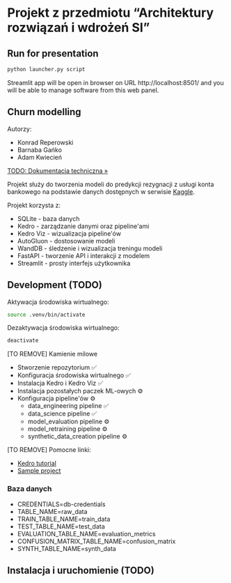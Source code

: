 # Projekt z przedmiotu “Architektury rozwiązań i wdrożeń SI”

## Run for presentation
```bash
python launcher.py script
```
Streamlit app will be open in browser on URL http://localhost:8501/ and you will be able to manage software from this web panel.



## Churn modelling

Autorzy:
* Konrad Reperowski
* Barnaba Gańko
* Adam Kwiecień

[TODO: Dokumentacja techniczna »](./docs/TODO-dokumentacja-techniczna.pdf)

Projekt służy do tworzenia modeli do predykcji rezygnacji z usługi konta bankowego na podstawie danych dostępnych w serwisie [Kaggle](https://www.kaggle.com/code/simgeerek/churn-prediction-using-machine-learning/input). 


Projekt korzysta z:
* SQLite - baza danych
* Kedro - zarządzanie danymi oraz pipeline'ami
* Kedro Viz - wizualizacja pipeline'ów
* AutoGluon - dostosowanie modeli
* WandDB - śledzenie i wizualizacja treningu modeli
* FastAPI - tworzenie API i interakcji z modelem
* Streamlit - prosty interfejs użytkownika

## Development (TODO)

Aktywacja środowiska wirtualnego: 
```bash
source .venv/bin/activate
```

Dezaktywacja środowiska wirtualnego: 
```bash
deactivate
```

[TO REMOVE] Kamienie milowe
* Stworzenie repozytorium ✅
* Konfiguracja środowiska wirtualnego ✅
* Instalacja Kedro i Kedro Viz ✅
* Instalacja pozostałych paczek ML-owych ⚙️
* Konfiguracja pipeline'ów ⚙️
  * data_engineering pipeline ✅
  * data_science pipeline ✅
  * model_evaluation pipeline ⚙️
  * model_retraining pipeline ⚙️
  * synthetic_data_creation pipeline ⚙️

[TO REMOVE] Pomocne linki:
* [Kedro tutorial](https://neptune.ai/blog/data-science-pipelines-with-kedro)
* [Sample project](https://github.com/KarolChlasta/ASI/blob/main/7_project_examples/Beta/asi-kedro/conf/base/catalog.yml)

### Baza danych

* CREDENTIALS=db-credentials
* TABLE_NAME=raw_data
* TRAIN_TABLE_NAME=train_data
* TEST_TABLE_NAME=test_data
* EVALUATION_TABLE_NAME=evaluation_metrics
* CONFUSION_MATRIX_TABLE_NAME=confusion_matrix
* SYNTH_TABLE_NAME=synth_data

## Instalacja i uruchomienie (TODO)